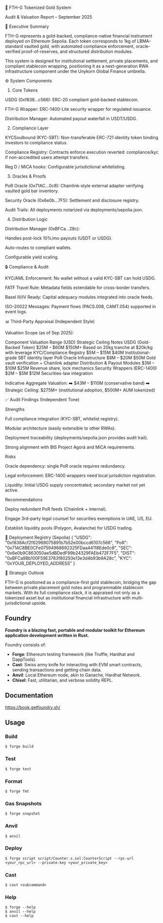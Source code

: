 🦄 FTH-G Tokenized Gold System

Audit & Valuation Report – September 2025

📖 Executive Summary

FTH-G represents a gold-backed, compliance-native financial instrument deployed on Ethereum Sepolia. Each token corresponds to 1kg of LBMA-standard vaulted gold, with automated compliance enforcement, oracle-verified proof-of-reserves, and structured distribution modules.

This system is designed for institutional settlement, private placements, and compliant stablecoin wrapping, positioning it as a next-generation RWA infrastructure component under the Unykorn Global Finance umbrella.

⚙️ System Components
1. Core Tokens

USDG (0xf838...c566): ERC-20 compliant gold-backed stablecoin.

FTH-G Wrapper: ERC-1400-Lite security wrapper for regulated issuance.

Distribution Manager: Automated payout waterfall in USDT/USDG.

2. Compliance Layer

KYCSoulbound (KYC-SBT): Non-transferable ERC-721 identity token binding investors to compliance status.

Compliance Registry: Contracts enforce execution reverted: compliance/kyc if non-accredited users attempt transfers.

Reg D / MiCA hooks: Configurable jurisdictional whitelisting.

3. Oracles & Proofs

PoR Oracle (0x71AC...0c8): Chainlink-style external adapter verifying vaulted gold bar inventory.

Security Oracle (0x6e0b...7F5): Settlement and disclosure registry.

Audit Trails: All deployments notarized via deployments/sepolia.json.

4. Distribution Logic

Distribution Manager (0xBFCa...28c):

Handles post-lock 10%/mo payouts (USDT or USDG).

Auto-routes to compliant wallets.

Configurable yield scaling.

🔒 Compliance & Audit

KYC/AML Enforcement: No wallet without a valid KYC-SBT can hold USDG.

FATF Travel Rule: Metadata fields extendable for cross-border transfers.

Basel III/IV Ready: Capital adequacy modules integrated into oracle feeds.

ISO-20022 Messages: Payment flows (PACS.008, CAMT.054) supported in event logs.

📊 Third-Party Appraisal (Independent Style)

Valuation Scope (as of Sep 2025):

Component	Valuation Range (USD)	Strategic Ceiling	Notes
USDG (Gold-Backed Token)	$25M – $60M	$150M+	Based on 20kg tranche at $20k/kg with leverage
KYC/Compliance Registry	$5M – $15M	$40M	Institutional-grade SBT identity layer
PoR Oracle Infrastructure	$8M – $20M	$50M	Gold vault verification + Chainlink adapter
Distribution & Payout Modules	$3M – $10M	$25M	Revenue share, lock mechanics
Security Wrappers (ERC-1400)	$2M – $5M	$12M	Securities-law integration

Indicative Aggregate Valuation:
➡️ $43M – $110M (conservative band)
➡️ Strategic Ceiling: $275M+ (institutional adoption, $500M+ AUM tokenized)

✅ Audit Findings (Independent Tone)

Strengths

Full compliance integration (KYC-SBT, whitelist registry).

Modular architecture (easily extensible to other RWAs).

Deployment traceability (deployments/sepolia.json provides audit trail).

Strong alignment with BIS Project Agorá and MiCA requirements.

Risks

Oracle dependency: single PoR oracle requires redundancy.

Legal enforcement: ERC-1400 wrappers need local jurisdiction registration.

Liquidity: Initial USDG supply concentrated; secondary market not yet active.

Recommendations

Deploy redundant PoR feeds (Chainlink + internal).

Engage 3rd-party legal counsel for securities exemptions in UAE, US, EU.

Establish liquidity pools (Polygon, Avalanche) for USDG trading.

📂 Deployment Registry (Sepolia)
{
  "USDG": "0xf838Acf2f62969075891b7b52e00bccd6107c566",
  "PoR": "0x71AC8BE0CFe07594968692325FDaa44118Ede0c8",
  "SEC": "0x6e0b9C863050ae5dBDedF99b24329FAEb472F7F5",
  "DIST": "0xBFCa9Bb100F59E3783f80293e13e3d4b93b9A28c",
  "KYC": "0xYOUR_DEPLOYED_ADDRESS"
}

🚀 Strategic Outlook

FTH-G is positioned as a compliance-first gold stablecoin, bridging the gap between private placement gold notes and programmable stablecoin markets. With its full compliance stack, it is appraised not only as a tokenized asset but as institutional financial infrastructure with multi-jurisdictional upside.
## Foundry

**Foundry is a blazing fast, portable and modular toolkit for Ethereum application development written in Rust.**

Foundry consists of:

- **Forge**: Ethereum testing framework (like Truffle, Hardhat and DappTools).
- **Cast**: Swiss army knife for interacting with EVM smart contracts, sending transactions and getting chain data.
- **Anvil**: Local Ethereum node, akin to Ganache, Hardhat Network.
- **Chisel**: Fast, utilitarian, and verbose solidity REPL.

## Documentation

https://book.getfoundry.sh/

## Usage

### Build

```shell
$ forge build
```

### Test

```shell
$ forge test
```

### Format

```shell
$ forge fmt
```

### Gas Snapshots

```shell
$ forge snapshot
```

### Anvil

```shell
$ anvil
```

### Deploy

```shell
$ forge script script/Counter.s.sol:CounterScript --rpc-url <your_rpc_url> --private-key <your_private_key>
```

### Cast

```shell
$ cast <subcommand>
```

### Help

```shell
$ forge --help
$ anvil --help
$ cast --help
```
